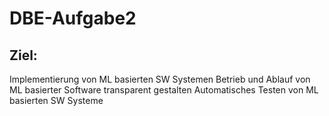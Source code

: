 # DBE-Aufgabe2
## Ziel:
Implementierung von ML basierten SW Systemen
Betrieb und Ablauf von ML basierter Software transparent gestalten
Automatisches Testen von ML basierten SW Systeme
